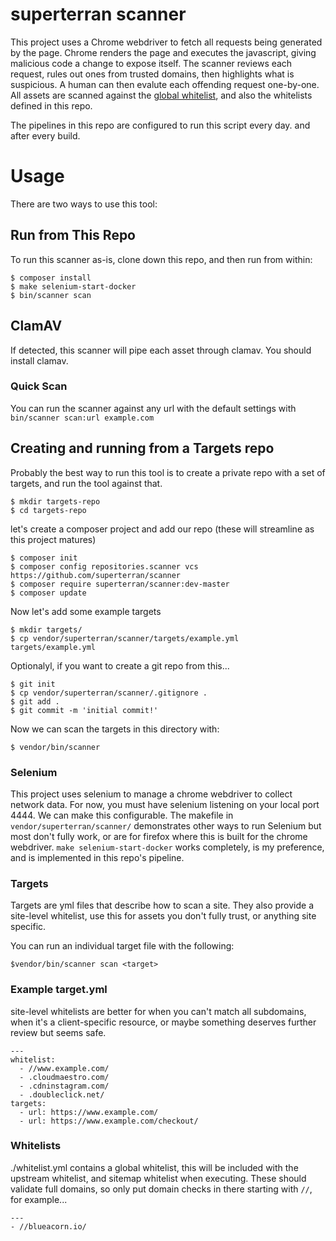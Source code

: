 # superterran scanner

This project uses a Chrome webdriver to fetch all requests being generated by the page. Chrome renders the page and executes the javascript, giving malicious code a change to expose itself. The scanner reviews each request, rules out ones from trusted domains, then highlights what is suspicious. A human can then evalute each offending request one-by-one. All assets are scanned against the [global whitelist](https://github.com/superterran/scanner/blob/master/whitelist.yml), and also the whitelists defined in this repo. 

The pipelines in this repo are configured to run this script every day. and after every build.

# Usage

There are two ways to use this tool:

## Run from This Repo

To run this scanner as-is, clone down this repo, and then run from within:

```
$ composer install
$ make selenium-start-docker
$ bin/scanner scan
```

## ClamAV

If detected, this scanner will pipe each asset through clamav. You should install clamav.


### Quick Scan

You can run the scanner against any url with the default settings with `bin/scanner scan:url example.com`

## Creating and running from a Targets repo

Probably the best way to run this tool is to create a private repo with a set of targets, and run the tool against that. 

```
$ mkdir targets-repo
$ cd targets-repo
```
let's create a composer project and add our repo (these will streamline as this project matures)
```
$ composer init
$ composer config repositories.scanner vcs https://github.com/superterran/scanner
$ composer require superterran/scanner:dev-master
$ composer update
```
Now let's add some example targets

```
$ mkdir targets/
$ cp vendor/superterran/scanner/targets/example.yml targets/example.yml
```
Optionalyl, if you want to create a git repo from this...

```
$ git init
$ cp vendor/superterran/scanner/.gitignore .
$ git add .
$ git commit -m 'initial commit!'
```

Now we can scan the targets in this directory with: 

```
$ vendor/bin/scanner
```

### Selenium

This project uses selenium to manage a chrome webdriver to collect network data. For now, you must have selenium listening on your local port 4444. We can make this configurable. The makefile in `vendor/superterran/scanner/` demonstrates other ways to run Selenium but most don't fully work, or are for firefox where this is built for the chrome webdriver. `make selenium-start-docker` works completely, is my preference, and is implemented in this repo's pipeline. 

### Targets

Targets are yml files that describe how to scan a site. They also provide a site-level whitelist, use this for assets you don't fully trust, or anything site specific.

You can run an individual target file with the following:

```
$vendor/bin/scanner scan <target>
```

### Example target.yml

site-level whitelists are better for when you can't match all subdomains, when it's a client-specific resource, or maybe something deserves further review but seems safe.

```
---
whitelist:
  - //www.example.com/
  - .cloudmaestro.com/
  - .cdninstagram.com/
  - .doubleclick.net/
targets:
  - url: https://www.example.com/
  - url: https://www.example.com/checkout/
```


### Whitelists


./whitelist.yml contains a global whitelist, this will be included with the upstream whitelist, and sitemap whitelist when executing. These should validate full domains, so only put domain checks in there starting with `//`, for example...

```
---
- //blueacorn.io/
```
